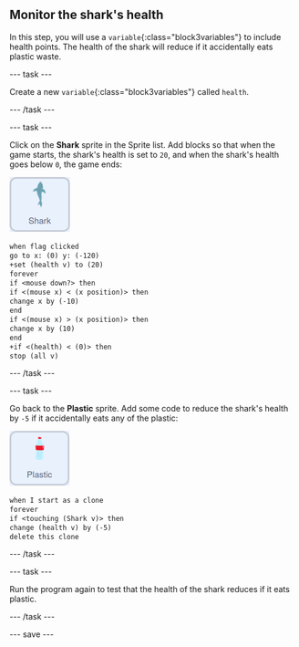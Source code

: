 ## Monitor the shark's health

In this step, you will use a `variable`{:class="block3variables"} to include health points. The health of the shark will reduce if it accidentally eats plastic waste.

--- task ---

Create a new `variable`{:class="block3variables"} called `health`.

--- /task ---

--- task ---

Click on the **Shark** sprite in the Sprite list. Add blocks so that when the game starts, the shark's health is set to `20`, and when the shark's health goes below `0`, the game ends:

![shark sprite](images/shark-sprite.png)

```blocks3
when flag clicked
go to x: (0) y: (-120)
+set (health v) to (20)
forever
if <mouse down?> then
if <(mouse x) < (x position)> then
change x by (-10)
end
if <(mouse x) > (x position)> then
change x by (10)
end
+if <(health) < (0)> then
stop (all v)
```

--- /task ---

--- task ---

Go back to the **Plastic** sprite. Add some code to reduce the shark's health by `-5` if it accidentally eats any of the plastic:

![plastic sprite](images/plastic-sprite.png)

```blocks3
when I start as a clone
forever
if <touching (Shark v)> then
change (health v) by (-5)
delete this clone
```

--- /task ---

--- task ---

Run the program again to test that the health of the shark reduces if it eats plastic.

--- /task ---

--- save ---
